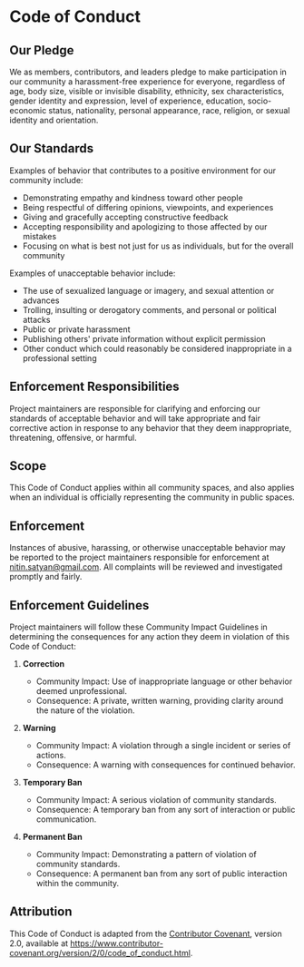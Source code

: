 # Code of Conduct

## Our Pledge

We as members, contributors, and leaders pledge to make participation in our
community a harassment-free experience for everyone, regardless of age, body
size, visible or invisible disability, ethnicity, sex characteristics, gender
identity and expression, level of experience, education, socio-economic status,
nationality, personal appearance, race, religion, or sexual identity
and orientation.

## Our Standards

Examples of behavior that contributes to a positive environment for our
community include:

* Demonstrating empathy and kindness toward other people
* Being respectful of differing opinions, viewpoints, and experiences
* Giving and gracefully accepting constructive feedback
* Accepting responsibility and apologizing to those affected by our mistakes
* Focusing on what is best not just for us as individuals, but for the overall community

Examples of unacceptable behavior include:

* The use of sexualized language or imagery, and sexual attention or advances
* Trolling, insulting or derogatory comments, and personal or political attacks
* Public or private harassment
* Publishing others' private information without explicit permission
* Other conduct which could reasonably be considered inappropriate in a professional setting

## Enforcement Responsibilities

Project maintainers are responsible for clarifying and enforcing our standards of
acceptable behavior and will take appropriate and fair corrective action in
response to any behavior that they deem inappropriate, threatening, offensive,
or harmful.

## Scope

This Code of Conduct applies within all community spaces, and also applies when
an individual is officially representing the community in public spaces.

## Enforcement

Instances of abusive, harassing, or otherwise unacceptable behavior may be
reported to the project maintainers responsible for enforcement at
[nitin.satyan@gmail.com](mailto:nitin.satyan@gmail.com).
All complaints will be reviewed and investigated promptly and fairly.

## Enforcement Guidelines

Project maintainers will follow these Community Impact Guidelines in determining
the consequences for any action they deem in violation of this Code of Conduct:

1. **Correction**
   * Community Impact: Use of inappropriate language or other behavior deemed unprofessional.
   * Consequence: A private, written warning, providing clarity around the nature of the violation.

2. **Warning**
   * Community Impact: A violation through a single incident or series of actions.
   * Consequence: A warning with consequences for continued behavior.

3. **Temporary Ban**
   * Community Impact: A serious violation of community standards.
   * Consequence: A temporary ban from any sort of interaction or public communication.

4. **Permanent Ban**
   * Community Impact: Demonstrating a pattern of violation of community standards.
   * Consequence: A permanent ban from any sort of public interaction within the community.

## Attribution

This Code of Conduct is adapted from the [Contributor Covenant](https://www.contributor-covenant.org),
version 2.0, available at
https://www.contributor-covenant.org/version/2/0/code_of_conduct.html.